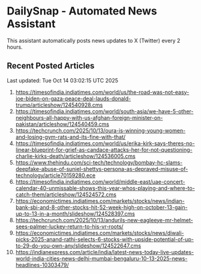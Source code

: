 # DailySnap - Automated News Assistant

This assistant automatically posts news updates to X (Twitter) every 2 hours.

## Recent Posted Articles

Last updated: Tue Oct 14 03:02:15 UTC 2025

1. https://timesofindia.indiatimes.com/world/us/the-road-was-not-easy-joe-biden-on-gaza-peace-deal-lauds-donald-trump/articleshow/124540928.cms
2. https://timesofindia.indiatimes.com/world/south-asia/we-have-5-other-neighbours-all-happy-with-us-afghan-foreign-minister-on-pakistan/articleshow/124540459.cms
3. https://techcrunch.com/2025/10/13/oura-is-winning-young-women-and-losing-gym-rats-and-its-fine-with-that/
4. https://timesofindia.indiatimes.com/world/us/erika-kirk-says-theres-no-linear-blueprint-for-grief-as-candace-attacks-her-for-not-questioning-charlie-kirks-death/articleshow/124536005.cms
5. https://www.thehindu.com/sci-tech/technology/bombay-hc-slams-deepfake-abuse-of-suniel-shettys-persona-as-depraved-misuse-of-technology/article70159280.ece
6. https://timesofindia.indiatimes.com/world/middle-east/uae-concert-calendar-40-unmissable-shows-this-year-whos-playing-and-where-to-catch-them/articleshow/124524572.cms
7. https://economictimes.indiatimes.com/markets/stocks/news/indian-bank-sbi-and-8-other-stocks-hit-52-week-high-on-october-13-gain-up-to-13-in-a-month/slideshow/124528397.cms
8. https://techcrunch.com/2025/10/13/andurils-new-eagleeye-mr-helmet-sees-palmer-luckey-return-to-his-vr-roots/
9. https://economictimes.indiatimes.com/markets/stocks/news/diwali-picks-2025-anand-rathi-selects-6-stocks-with-upside-potential-of-up-to-29-do-you-own-any/slideshow/124522647.cms
10. https://indianexpress.com/article/india/latest-news-today-live-updates-world-india-cities-news-delhi-mumbai-bengaluru-10-13-2025-news-headlines-10303479/
